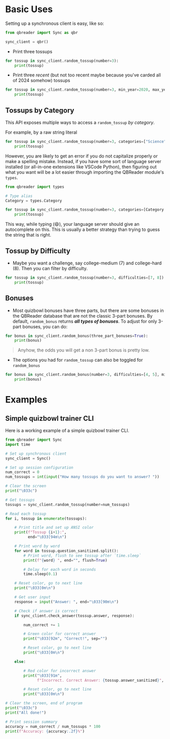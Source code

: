 # Basic Uses

Setting up a synchronous client is easy, like so:
```py
from qbreader import Sync as qbr

sync_client = qbr()
```

- Print three tossups 
```py
for tossup in sync_client.random_tossup(number=3):
    print(tossup)
```

- Print three *recent* (but not too recent maybe because you've carded all of 2024 somehow) tossups
```py
for tossup in sync_client.random_tossup(number=3, min_year=2020, max_year=2023):
    print(tossup)
```

## Tossups by Category
This API exposes multiple ways to access a `random_tossup` *by category*.

For example, by a raw string literal
```py
for tossup in sync_client.random_tossup(number=3, categories=["Science"]):
    print(tossup)
```

However, you are likely to get an error if you do not capitalize properly or make a spelling mistake. Instead, if you have some sort of language server installed (or all-in-one extensions like VSCode Python), then figuring out what you want will be a lot easier through importing the QBReader module's `types`.
```py
from qbreader import types

# Type alias
Category = types.Category

for tossup in sync_client.random_tossup(number=3, categories=[Category.SCIENCE]):
    print(tossup)
```
This way, while typing (:smile:), your language server should give an autocomplete on this. This is usually a better strategy than trying to guess the string that is right.

## Tossup by Difficulty

- Maybe you want a challenge, say college-medium (7) and college-hard (8). Then you can filter by difficulty.
```py
for tossup in sync_client.random_tossup(number=3, difficulties=[7, 8])
    print(tossup)
```

## Bonuses

- Most quizbowl bonuses have three parts, but there are some bonuses in the QBReader database that are not the classic 3-part bonuses. By default, `random_bonus` returns ***all types of bonuses***. To adjust for only 3-part bonuses, you can do:
```py
for bonus in sync_client.random_bonus(three_part_bonuses=True):
    print(bonus)
```

> Anyhow, the odds you will get a non 3-part bonus is pretty low.

- The options you had for `random_tossup` can also be toggled for `random_bonus`
  
```py
for bonus in sync_client.random_bonus(number=3, difficulties=[4, 5], min_year=2010, max_year=2020, categories=[Category.FINE_ARTS] three_part_bonuses=True):
    print(bonus)
```

# Examples

## Simple quizbowl trainer CLI

Here is a working example of a simple quizbowl trainer CLI. 

```py
from qbreader import Sync
import time

# Set up synchronous client
sync_client = Sync()

# Set up session configuration
num_correct = 0
num_tossups = int(input("How many tossups do you want to answer? "))

# Clear the screen
print("\033c")

# Get tossups
tossups = sync_client.random_tossup(number=num_tossups)

# Read each tossup
for i, tossup in enumerate(tossups):

    # Print title and set up ANSI color
    print(f"Tossup {i+1}:",
          end="\033[94m\n")

    # Print word by word
    for word in tossup.question_sanitized.split():
        # Print word, flush to see tossup after `time.sleep`
        print(f"{word} ", end="", flush=True)

        # Delay for each word in seconds
        time.sleep(0.1)

    # Reset color, go to next line
    print("\033[0m\n")

    # Get user input
    response = input("Answer: ", end="\033[90m\n")

    # Check if answer is correct
    if sync_client.check_answer(tossup.answer, response):

        num_correct += 1

        # Green color for correct answer
        print("\033[92m", "Correct!", sep="")

        # Reset color, go to next line
        print("\033[0m\n")

    else:

        # Red color for incorrect answer
        print("\033[91m",
              f"Incorrect. Correct Answer: {tossup.answer_sanitized}", sep="")

        # Reset color, go to next line
        print("\033[0m\n")

# Clear the screen, end of program
print("\033c")
print("All done!")

# Print session summary
accuracy = num_correct / num_tossups * 100
print(f"Accuracy: {accuracy:.2f}%")
```